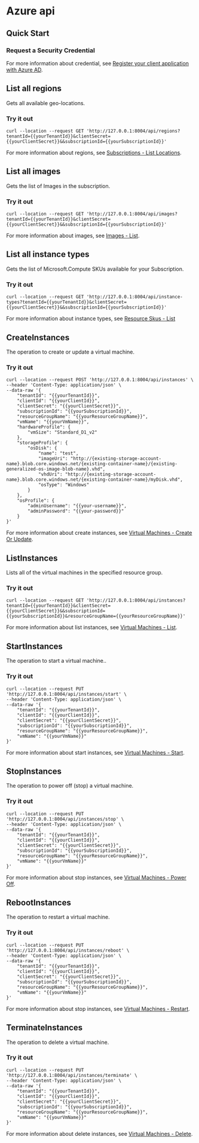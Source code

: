 # Azure api

## Quick Start

### Request a Security Credential

For more information about credential, see [Register your client application with Azure AD](https://docs.microsoft.com/en-us/rest/api/azure/#register-your-client-application-with-azure-ad).

## List all regions

Gets all available geo-locations.

### Try it out

```
curl --location --request GET 'http://127.0.0.1:8004/api/regions?tenantId={{yourTenantId}}&clientSecret={{yourClientSecret}}&&subscriptionId={{yourSubscriptionId}}'
```

For more information about regions, see [Subscriptions - List Locations](https://docs.microsoft.com/en-us/rest/api/resources/subscriptions/list-locations).

## List all images

Gets the list of Images in the subscription.

### Try it out

```shell
curl --location --request GET 'http://127.0.0.1:8004/api/images?tenantId={{yourTenantId}}&clientSecret={{yourClientSecret}}&&subscriptionId={{yourSubscriptionId}}'
```

For more information about images, see [Images - List](https://docs.microsoft.com/en-us/rest/api/compute/images/list).

## List all instance types

Gets the list of Microsoft.Compute SKUs available for your Subscription.

### Try it out

```shell
curl --location --request GET 'http://127.0.0.1:8004/api/instance-types?tenantId={{yourTenantId}}&clientSecret={{yourClientSecret}}&&subscriptionId={{yourSubscriptionId}}'
```

For more information about instance types, see [Resource Skus - List](https://docs.microsoft.com/en-us/rest/api/compute/resource-skus/list)

## CreateInstances

The operation to create or update a virtual machine.

### Try it out

```
curl --location --request POST 'http://127.0.0.1:8004/api/instances' \
--header 'Content-Type: application/json' \
--data-raw '{
    "tenantId": "{{yourTenantId}}",
    "clientId": "{{yourClientId}}",
    "clientSecret": "{{yourClientSecret}}",
    "subscriptionId": "{{yourSubscriptionId}}",
    "resourceGroupName": "{{yourResourceGroupName}}",
    "vmName": "{{yourVmName}}",
    "hardwareProfile": {
    	"vmSize": "Standard_D1_v2"
    },
    "storageProfile": {
    	"osDisk": {
    		"name": "test",
    		"imageUri": "http://{existing-storage-account-name}.blob.core.windows.net/{existing-container-name}/{existing-generalized-os-image-blob-name}.vhd",
    		"vhdUri": "http://{existing-storage-account-name}.blob.core.windows.net/{existing-container-name}/myDisk.vhd",
    		"osType": "Windows"
    	}
    },
    "osProfile": {
    	"adminUsername": "{{your-username}}",
    	"adminPassword": "{{your-password}}"
    }
}'
```

For more information about create instances, see [Virtual Machines - Create Or Update](https://docs.microsoft.com/en-us/rest/api/compute/virtual-machines/create-or-update).

## ListInstances

Lists all of the virtual machines in the specified resource group.

### Try it out

```shell
curl --location --request GET 'http://127.0.0.1:8004/api/instances?tenantId={{yourTenantId}}&clientSecret={{yourClientSecret}}&&subscriptionId={{yourSubscriptionId}}&resourceGroupName={{yourResourceGroupName}}'
```

For more information about list instances, see [Virtual Machines - List](https://docs.microsoft.com/en-us/rest/api/compute/virtual-machines/list).

## StartInstances

The operation to start a virtual machine..

### Try it out

```
curl --location --request PUT 'http://127.0.0.1:8004/api/instances/start' \
--header 'Content-Type: application/json' \
--data-raw '{
    "tenantId": "{{yourTenantId}}",
    "clientId": "{{yourClientId}}",
    "clientSecret": "{{yourClientSecret}}",
    "subscriptionId": "{{yourSubscriptionId}}",
    "resourceGroupName": "{{yourResourceGroupName}}",
    "vmName": "{{yourVmName}}"
}'
```

For more information about start instances, see [Virtual Machines - Start](https://docs.microsoft.com/en-us/rest/api/compute/virtual-machines/start).

## StopInstances

The operation to power off (stop) a virtual machine.

### Try it out

```
curl --location --request PUT 'http://127.0.0.1:8004/api/instances/stop' \
--header 'Content-Type: application/json' \
--data-raw '{
    "tenantId": "{{yourTenantId}}",
    "clientId": "{{yourClientId}}",
    "clientSecret": "{{yourClientSecret}}",
    "subscriptionId": "{{yourSubscriptionId}}",
    "resourceGroupName": "{{yourResourceGroupName}}",
    "vmName": "{{yourVmName}}"
}'
```

For more information about stop instances, see [Virtual Machines - Power Off](https://docs.microsoft.com/en-us/rest/api/compute/virtual-machines/power-off).

## RebootInstances

The operation to restart a virtual machine.

### Try it out

```
curl --location --request PUT 'http://127.0.0.1:8004/api/instances/reboot' \
--header 'Content-Type: application/json' \
--data-raw '{
    "tenantId": "{{yourTenantId}}",
    "clientId": "{{yourClientId}}",
    "clientSecret": "{{yourClientSecret}}",
    "subscriptionId": "{{yourSubscriptionId}}",
    "resourceGroupName": "{{yourResourceGroupName}}",
    "vmName": "{{yourVmName}}"
}'
```

For more information about stop instances, see [Virtual Machines - Restart](https://docs.microsoft.com/en-us/rest/api/compute/virtual-machines/restart).

## TerminateInstances

The operation to delete a virtual machine.

### Try it out

```
curl --location --request PUT 'http://127.0.0.1:8004/api/instances/terminate' \
--header 'Content-Type: application/json' \
--data-raw '{
    "tenantId": "{{yourTenantId}}",
    "clientId": "{{yourClientId}}",
    "clientSecret": "{{yourClientSecret}}",
    "subscriptionId": "{{yourSubscriptionId}}",
    "resourceGroupName": "{{yourResourceGroupName}}",
    "vmName": "{{yourVmName}}"
}'
```

For more information about delete instances, see [Virtual Machines - Delete](https://docs.microsoft.com/en-us/rest/api/compute/virtual-machines/delete).